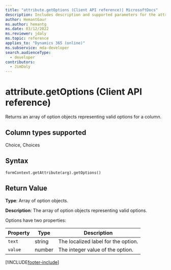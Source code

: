```yaml
---
title: "attribute.getOptions (Client API reference)| MicrosoftDocs"
description: Includes description and supported parameters for the attribute.getOptions method.
author: HemantGaur
ms.author: hemantg
ms.date: 03/12/2022
ms.reviewer: jdaly
ms.topic: reference
applies_to: "Dynamics 365 (online)"
ms.subservice: mda-developer
search.audienceType: 
  - developer
contributors:
  - JimDaly
---
```

# attribute.getOptions (Client API reference)



Returns an array of option objects representing valid options for a column. 

## Column types supported

Choice, Choices

## Syntax

`formContext.getAttribute(arg).getOptions()`

## Return Value

**Type**: Array of option objects.

**Description**: The array of option objects representing valid options.

Options have two properties:

|Property|Type|Description|
|--------|----|-----------|
|`text`|string|The localized label for the option.|
|`value`|number|The integer value of the option.|



[!INCLUDE[footer-include](../../../../../includes/footer-banner.md)]
